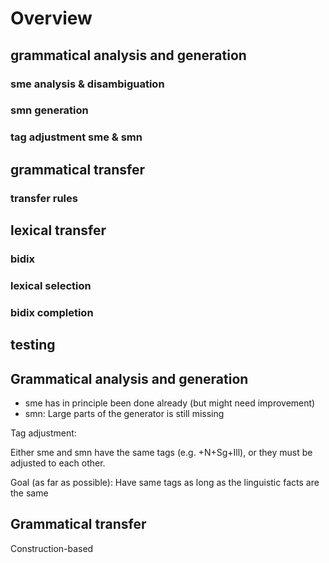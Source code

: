 # Overview

## grammatical analysis and generation

### sme analysis & disambiguation

### smn generation

### tag adjustment sme & smn

## grammatical transfer

### transfer rules

## lexical transfer

### bidix

### lexical selection

### bidix completion

## testing

## Grammatical analysis and generation

- sme has in principle been done already (but might need improvement)
- smn: Large parts of the generator is still missing

Tag adjustment:

Either sme and smn have the same tags (e.g. +N+Sg+Ill), or they must
be adjusted to each other.

Goal (as far as possible): Have same tags as long as the linguistic facts are the same

## Grammatical transfer

Construction-based
